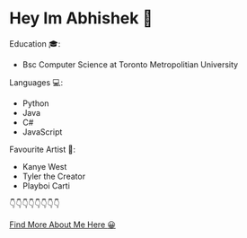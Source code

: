 # Hey Im Abhishek :wave: 

  Education :mortar_board::

   - Bsc Computer Science at Toronto Metropolitian University 

  Languages :computer::

   - Python
   - Java
   - C#
   - JavaScript

  Favourite Artist :musical_score::

   - Kanye West
   - Tyler the Creator
   - Playboi Carti




  :point_down::point_down::point_down::point_down::point_down::point_down::point_down::point_down:       
           
  [Find More About Me Here :grinning:](http://abhishek-paul123.s3-website.us-east-2.amazonaws.com/)
